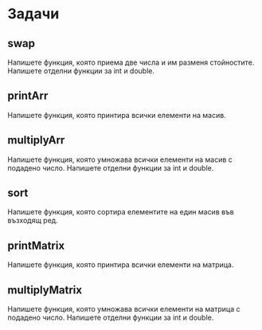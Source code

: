 # Задачи

## swap

Напишете функция, която приема две числа и им разменя стойностите. Напишете отделни функции за int и double.

## printArr

Напишете функция, която принтира всички елементи на масив.

## multiplyArr

Напишете функция, която умножава всички елементи на масив с подадено число. Напишете отделни функции за int и double.

## sort

Напишете функция, която сортира елементите на един масив във възходящ ред.

## printMatrix

Напишете функция, която принтира всички елементи на матрица.

## multiplyMatrix

Напишете функция, която умножава всички елементи на матрица с подадено число. Напишете отделни функции за int и double.

